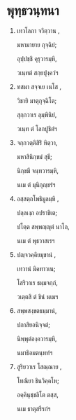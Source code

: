 <h1>พุทฺธวนฺทนา</h1>
<ol>
<li>
เทวโลกา จวิตฺวาน  
,  
  
มหามายาย กุจฺฉิยํ;  
  
อุปฺปชฺชิ คุรุวารมฺหิ,  
  
วเนฺทตํ สกฺยปุงฺควํฯ  
</li>
  
<li>
ทสมา สจฺจเย เนโส  
,  
  
วิชายิ มาตุกุจฺฉิโต;  
  
สุกฺกวาเร ลุมฺพินิยํ,  
  
วเนฺท ตํ โลกปูชิตํฯ  
</li>
  
<li>
จกฺกวตฺติสิริํ หิตฺวา,  
  
มหาสินิกฺขมํ สุธี;  
  
นิกฺขมี จนฺทวารมฺหิ,  
  
นเม ตํ มุนิกุญฺชรํฯ  
</li>
  
<li>
อสฺสตฺถโพธิมูลมฺหิ  
,  
  
ปลฺลเงฺก อปราชิเต;  
  
ปโตฺต สพฺพญฺญุตํ นาโถ,  
  
นเม ตํ พุธวาสเรฯ  
</li>
  
<li>
ปญฺจวคฺคิยมุขานํ  
,  
  
เทวานํ มิคทาวเน;  
  
โสริวาเร ธมฺมจกฺกํ,  
  
วเตฺตสิ ตํ ชินํ นเมฯ  
</li>
  
<li>
สพฺพสงฺขตธมฺมานํ,  
  
ปกาสิยอนิจฺจตํ;  
  
นิพฺพุตํองฺควารมฺหิ,  
  
นมาธิอมตนฺททํฯ  
</li>
  
<li>
สูริยวาเร โสณฺณาย  
,  
  
โทณิยา ชินวิคฺคโห;  
  
อคฺคินุชฺชลิโต ตสฺส,  
  
นเม ธาตุสรีรกํฯ  
</li>
  
  
  
  
  